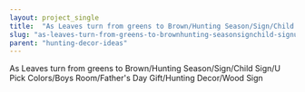```yaml
---
layout: project_single
title:  "As Leaves turn from greens to Brown/Hunting Season/Sign/Child Sign/U Pick Colors/Boys Room/Father's Day Gift/Hunting D"
slug: "as-leaves-turn-from-greens-to-brownhunting-seasonsignchild-signu-pick-colors"
parent: "hunting-decor-ideas"
---
```

As Leaves turn from greens to Brown/Hunting Season/Sign/Child Sign/U Pick Colors/Boys Room/Father's Day Gift/Hunting Decor/Wood Sign